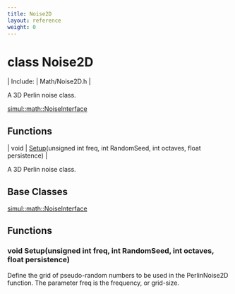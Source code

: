 ```yaml
---
title: Noise2D
layout: reference
weight: 0
---
```

class Noise2D
===

| Include: | Math/Noise2D.h |

A 3D Perlin noise class.
  

[simul::math::NoiseInterface](noiseinterface)

Functions
---

| void | [Setup](#Setup)(unsigned int freq, int RandomSeed, int octaves, float persistence) |

A 3D Perlin noise class.
  


Base Classes
---
[simul::math::NoiseInterface](noiseinterface)

Functions
---

### <a name="Setup"/>void Setup(unsigned int freq, int RandomSeed, int octaves, float persistence)
Define the grid of pseudo-random numbers to be used in the PerlinNoise2D function. The parameter freq is the
frequency, or grid-size.

